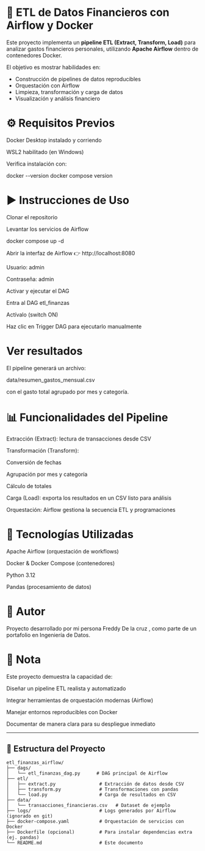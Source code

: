 # 🚀 ETL de Datos Financieros con Airflow y Docker  

Este proyecto implementa un **pipeline ETL (Extract, Transform, Load)** para analizar gastos financieros personales, utilizando **Apache Airflow** dentro de contenedores Docker.  

El objetivo es mostrar habilidades en:  
- Construcción de pipelines de datos reproducibles  
- Orquestación con Airflow  
- Limpieza, transformación y carga de datos  
- Visualización y análisis financiero

# ⚙️ Requisitos Previos

Docker Desktop
 instalado y corriendo

WSL2
 habilitado (en Windows)

Verifica instalación con:

docker --version
docker compose version

# ▶️ Instrucciones de Uso

Clonar el repositorio

Levantar los servicios de Airflow

docker compose up -d


Abrir la interfaz de Airflow
👉 http://localhost:8080

Usuario: admin

Contraseña: admin

Activar y ejecutar el DAG

Entra al DAG etl_finanzas

Actívalo (switch ON)

Haz clic en Trigger DAG para ejecutarlo manualmente

# Ver resultados

El pipeline generará un archivo:

data/resumen_gastos_mensual.csv

con el gasto total agrupado por mes y categoría.



# 📊 Funcionalidades del Pipeline

Extracción (Extract): lectura de transacciones desde CSV

Transformación (Transform):

Conversión de fechas

Agrupación por mes y categoría

Cálculo de totales

Carga (Load): exporta los resultados en un CSV listo para análisis

Orquestación: Airflow gestiona la secuencia ETL y programaciones



# 🧰 Tecnologías Utilizadas

Apache Airflow (orquestación de workflows)

Docker & Docker Compose (contenedores)

Python 3.12

Pandas (procesamiento de datos)



# 👤 Autor

Proyecto desarrollado por mi persona Freddy De la cruz , como parte de un portafolio en Ingeniería de Datos.



# 🚀 Nota 

Este proyecto demuestra la capacidad de:

Diseñar un pipeline ETL realista y automatizado

Integrar herramientas de orquestación modernas (Airflow)

Manejar entornos reproducibles con Docker

Documentar de manera clara para su despliegue inmediato

---

## 📂 Estructura del Proyecto  

```text
etl_finanzas_airflow/
├── dags/
│   └── etl_finanzas_dag.py      # DAG principal de Airflow
├── etl/
│   ├── extract.py                # Extracción de datos desde CSV
│   ├── transform.py              # Transformaciones con pandas
│   └── load.py                   # Carga de resultados en CSV
├── data/
│   └── transacciones_financieras.csv   # Dataset de ejemplo
├── logs/                         # Logs generados por Airflow (ignorado en git)
├── docker-compose.yaml           # Orquestación de servicios con Docker
├── Dockerfile (opcional)         # Para instalar dependencias extra (ej. pandas)
└── README.md                     # Este documento


